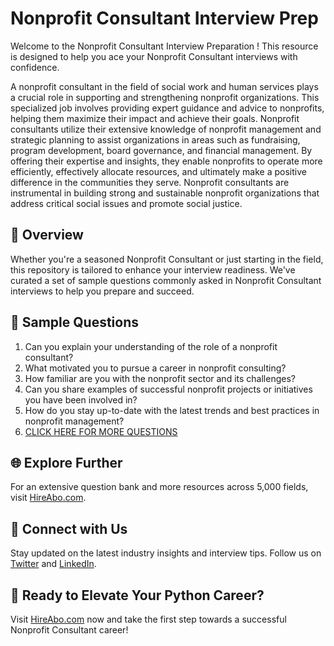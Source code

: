 # Nonprofit Consultant Interview Prep

Welcome to the Nonprofit Consultant Interview Preparation ! This resource is designed to help you ace your Nonprofit Consultant interviews with confidence.

A nonprofit consultant in the field of social work and human services plays a crucial role in supporting and strengthening nonprofit organizations. This specialized job involves providing expert guidance and advice to nonprofits, helping them maximize their impact and achieve their goals. Nonprofit consultants utilize their extensive knowledge of nonprofit management and strategic planning to assist organizations in areas such as fundraising, program development, board governance, and financial management. By offering their expertise and insights, they enable nonprofits to operate more efficiently, effectively allocate resources, and ultimately make a positive difference in the communities they serve. Nonprofit consultants are instrumental in building strong and sustainable nonprofit organizations that address critical social issues and promote social justice.

## 🚀 Overview

Whether you're a seasoned Nonprofit Consultant or just starting in the field, this repository is tailored to enhance your interview readiness. We've curated a set of sample questions commonly asked in Nonprofit Consultant interviews to help you prepare and succeed.

## 📝 Sample Questions

1. Can you explain your understanding of the role of a nonprofit consultant?
2. What motivated you to pursue a career in nonprofit consulting?
3. How familiar are you with the nonprofit sector and its challenges?
4. Can you share examples of successful nonprofit projects or initiatives you have been involved in?
5. How do you stay up-to-date with the latest trends and best practices in nonprofit management?
6. [CLICK HERE FOR MORE QUESTIONS](https://hireabo.com/job/13_3_6/Nonprofit%20Consultant)

## 🌐 Explore Further

For an extensive question bank and more resources across 5,000 fields, visit [HireAbo.com](https://www.hireabo.com).

## 📱 Connect with Us

Stay updated on the latest industry insights and interview tips. Follow us on [Twitter](https://twitter.com/hireabo) and [LinkedIn](https://www.linkedin.com/in/hire-abo-3609972a8/).

## 🚀 Ready to Elevate Your Python Career?

Visit [HireAbo.com](https://www.hireabo.com) now and take the first step towards a successful Nonprofit Consultant career!
